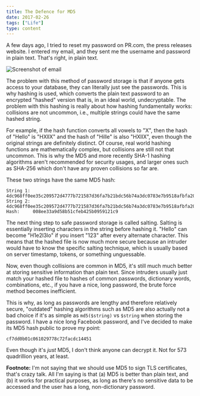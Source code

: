 ```yaml
---
title: The Defence for MD5
date: 2017-02-26
tags: ["Life"]
type: content
---
```


A few days ago, I tried to reset my password on PR.com, the press releases website. I entered my email, and they sent me the username and password in plain text. That's right, in plain text.

<!--more-->

![Screenshot of email](/images/blog/md5-pr.png)

The problem with this method of password storage is that if anyone gets access to your database, they can literally just see the passwords. This is why hashing is used, which converts the plain text password to an encrypted "hashed" version that is, in an ideal world, undecryptable. The problem with this hashing is really about how hashing fundamentally works: collisions are not uncommon, i.e., multiple strings could have the same hashed string.

For example, if the hash function converts all vowels to "X", then the hash of "Hello" is "HXllX" and the hash of "Hille" is also "HXIIX", even though the original strings are definitely distinct. Of course, real world hashing functions are mathematically complex, but collisions are still not that uncommon. This is why the MD5 and more recently SHA-1 hashing algorithms aren't recommended for security usages, and larger ones such as SHA-256 which don't have any proven collisions so far are.

These two strings have the same MD5 hash:

```
String 1: 4dc968ff0ee35c209572d4777b721587d36fa7b21bdc56b74a3dc0783e7b9518afbfa200a8284bf36e8e4b55b35f427593d849676da0d1555d8360fb5f07fea2
String 2: 4dc968ff0ee35c209572d4777b721587d36fa7b21bdc56b74a3dc0783e7b9518afbfa202a8284bf36e8e4b55b35f427593d849676da0d1d55d8360fb5f07fea2
Hash:     008ee33a9d58b51cfeb425b0959121c9
```

The next thing step to safe password storage is called salting. Salting is essentially inserting characters in the string before hashing it. "Hello" can become "H1e2l3lo" if you insert "123" after every alternate character. This means that the hashed file is now much more secure because an intruder would have to know the specific salting technique, which is usually based on server timestamp, tokens, or something unguessable.

Now, even though collisions are common in MD5, it's still much much better at storing sensitive information than plain text. Since intruders usually just match your hashed file to hashes of common passwords, dictionary words, combinations, etc., if you have a nice, long password, the brute force method becomes inefficient.

This is why, as long as passwords are lengthy and therefore relatively secure, "outdated" hashing algorithms such as MD5 are also actually not a bad choice if it's as simple as `md5($string)` vs `$string` when storing the password.  I have a nice long Facebook password, and I've decided to make its MD5 hash public to prove my point:

```
cf7dd0b01c061029778c72facdc14451
```

Even though it's *just* MD5, I don't think anyone can decrypt it. Not for 573 quadrillion years, at least.

**Footnote:** I'm not saying that we should use MD5 to sign TLS certificates, that's crazy talk. All I'm saying is that (a) MD5 is better than plain text, and (b) it works for practical purposes, as long as there's no sensitive data to be accessed and the user has a long, non-dictionary password.